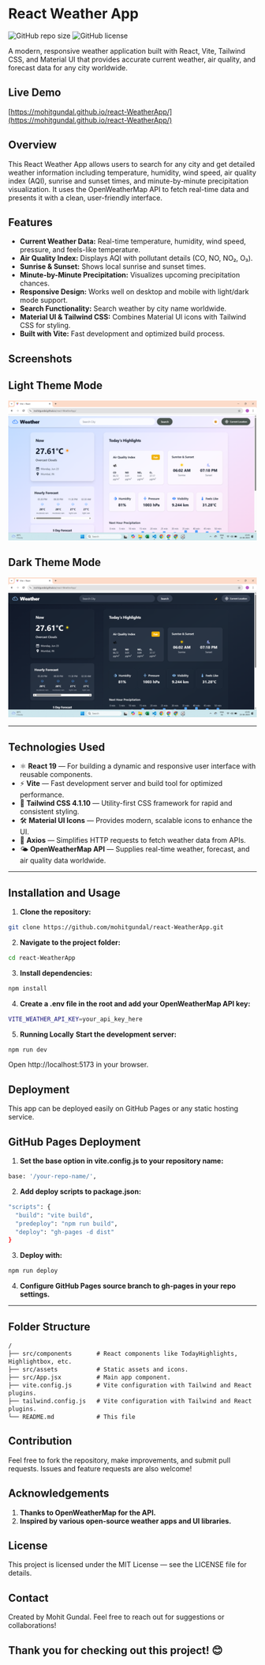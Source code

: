 # React Weather App

![GitHub repo size](https://img.shields.io/github/repo-size/mohitgundal/react-WeatherApp)
![GitHub license](https://img.shields.io/github/license/mohitgundal/react-WeatherApp)

A modern, responsive weather application built with React, Vite, Tailwind CSS, and Material UI that provides accurate current weather, air quality, and forecast data for any city worldwide.

## Live Demo

[https://mohitgundal.github.io/react-WeatherApp/](https://mohitgundal.github.io/react-WeatherApp/)



## Overview
This React Weather App allows users to search for any city and get detailed weather information including temperature, humidity, wind speed, air quality index (AQI), sunrise and sunset times, and minute-by-minute precipitation visualization. It uses the OpenWeatherMap API to fetch real-time data and presents it with a clean, user-friendly interface.

## Features

- **Current Weather Data:** Real-time temperature, humidity, wind speed, pressure, and feels-like temperature.
- **Air Quality Index:** Displays AQI with pollutant details (CO, NO, NO₂, O₃).
- **Sunrise & Sunset:** Shows local sunrise and sunset times.
- **Minute-by-Minute Precipitation:** Visualizes upcoming precipitation chances.
- **Responsive Design:** Works well on desktop and mobile with light/dark mode support.
- **Search Functionality:** Search weather by city name worldwide.
- **Material UI & Tailwind CSS:** Combines Material UI icons with Tailwind CSS for styling.
- **Built with Vite:** Fast development and optimized build process.


## Screenshots

## Light Theme Mode
![WeatherApp Light Theme Mode ScreenShot 1](Images/Screenshot1.png)

## Dark Theme Mode
![WeatherApp Dark Theme Mode ScreenShot 2](Images/Screenshot2.png)

---

## Technologies Used

-  ⚛️ **React 19** — For building a dynamic and responsive user interface with reusable components.
-  ⚡ **Vite** — Fast development server and build tool for optimized performance.
-  🎨 **Tailwind CSS 4.1.10** — Utility-first CSS framework for rapid and consistent styling.
-  🛠️ **Material UI Icons** — Provides modern, scalable icons to enhance the UI.
-  📡 **Axios** — Simplifies HTTP requests to fetch weather data from APIs.
-  🌤️ **OpenWeatherMap API** — Supplies real-time weather, forecast, and air quality data worldwide.

---

## Installation and Usage

1. **Clone the repository:**
   
```bash
git clone https://github.com/mohitgundal/react-WeatherApp.git
```


2. **Navigate to the project folder:**

```bash
cd react-WeatherApp
```

3. **Install dependencies:**

```bash
npm install
```

4. **Create a .env file in the root and add your OpenWeatherMap API key:**

```bash
VITE_WEATHER_API_KEY=your_api_key_here
```

5. **Running Locally**
**Start the development server:**

```bash
npm run dev
```

Open http://localhost:5173 in your browser.

## Deployment
This app can be deployed easily on GitHub Pages or any static hosting service.

## GitHub Pages Deployment

1. **Set the base option in vite.config.js to your repository name:**

```bash
base: '/your-repo-name/',
```

2. **Add deploy scripts to package.json:**

```bash
"scripts": {
  "build": "vite build",
  "predeploy": "npm run build",
  "deploy": "gh-pages -d dist"
}
```

3. **Deploy with:**

```bash
npm run deploy
```

4. **Configure GitHub Pages source branch to gh-pages in your repo settings.**

---


## Folder Structure
```plaintext
/
├── src/components       # React components like TodayHighlights, Highlightbox, etc.
├── src/assets           # Static assets and icons.
├── src/App.jsx          # Main app component.
├── vite.config.js       # Vite configuration with Tailwind and React plugins.
├── tailwind.config.js   # Vite configuration with Tailwind and React plugins.
└── README.md            # This file
```

## Contribution
Feel free to fork the repository, make improvements, and submit pull requests. Issues and feature requests are also welcome!


## Acknowledgements
1. **Thanks to OpenWeatherMap for the API.**
2. **Inspired by various open-source weather apps and UI libraries.**



## License
This project is licensed under the MIT License — see the LICENSE file for details.


## Contact
Created by Mohit Gundal. Feel free to reach out for suggestions or collaborations!


## Thank you for checking out this project! 😊
